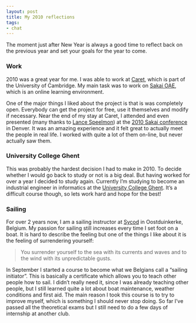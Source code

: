 ```yaml
---
layout: post
title: My 2010 reflections
tags:
- chat
---
```


The moment just after New Year is always a good time to reflect back on the previous year and set your goals for the year to come.

### Work

2010 was a great year for me. I was able to work at [Caret](http://www.caret.cam.ac.uk/page/home), which is part of the University of Cambridge. My main task was to work on [Sakai OAE](http://sakaiproject.org/node/2239), which is an online learning environment.

One of the major things I liked about the project is that is was completely open. Everybody can get the project for free, use it themselves and modify if necessary.
Near the end of my stay at Caret, I attended and even presented (many thanks to [Lance Speelmon](http://lancespeelmon.wordpress.com/)) at the [2010 Sakai conference](http://eventbrainz.com/events/home/event_id/61) in Denver. It was an amazing experience and it felt great to actually meet the people in real life. I worked with quite a lot of them on-line, but never actually saw them.

### University College Ghent

This was probably the hardest decision I had to make in 2010. To decide whether I would go back to study or not is a big deal. But having worked for over a year I decided to study again. Currently I’m studying to become an industrial engineer in informatics at the [University College Ghent](http://english.hogent.be/). It’s a difficult course though, so lets work hard and hope for the best!

### Sailing

For over 2 years now, I am a sailing instructor at [Sycod](http://www.sycod.be/) in Oostduinkerke, Belgium. My passion for sailing still increases every time I set foot on a boat. It is hard to describe the feeling but one of the things I like about it is the feeling of surrendering yourself:

> You surrender yourself to the sea with its currents and waves and to the wind with its unpredictable gusts.

In September I started a course to become what we Belgians call a “sailing initiator”. This is basically a certificate which allows you to teach other people how to sail. I didn’t really need it, since I was already teaching other people, but I still learned quite a lot about boat maintenance, weather conditions and first aid. The main reason I took this course is to try to improve myself, which is something I should never stop doing. So far I’ve passed all the theoretical exams but I still need to do a few days of internship at another club.